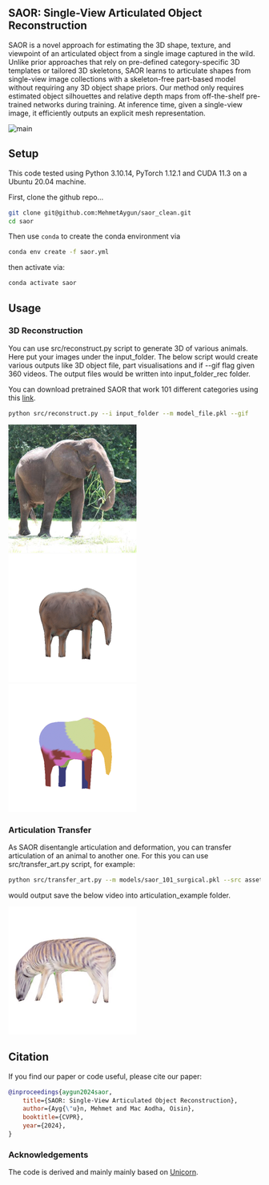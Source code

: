 
## SAOR: Single-View Articulated Object Reconstruction

SAOR is a novel approach for estimating the 3D shape, texture, and viewpoint of an articulated object from a single image captured in the wild. Unlike prior approaches that rely on pre-defined category-specific 3D templates or tailored 3D skeletons, SAOR learns to articulate shapes from single-view image collections with a skeleton-free part-based model without requiring any 3D object shape priors. Our method only requires estimated object silhouettes and relative depth maps from off-the-shelf pre-trained networks during training. At inference time, given a single-view image, it efficiently outputs an explicit mesh representation.

<img alt="main" src="https://mehmetaygun.github.io/saor_files/main_fig.png">


## Setup

This code tested using Python 3.10.14, PyTorch 1.12.1 and CUDA 11.3 on a Ubuntu 20.04 machine.

First, clone the github repo...

```bash
git clone git@github.com:MehmetAygun/saor_clean.git
cd saor
```

Then use `conda`  to create the conda environment via

```bash
conda env create -f saor.yml
```

then activate via:

```bash
conda activate saor
```


## Usage

### 3D Reconstruction

You can use src/reconstruct.py script to generate 3D of various animals. Here put your images under the input_folder.
The below script would create various outputs like 3D object file, part visualisations and if --gif flag given 360 videos.
The output files would be written into input_folder_rec folder.

You can download pretrained SAOR that work 101 different categories using this <a href="https://drive.google.com/file/d/1nMRnr3PrwUE7BZMMWuTGds330uvTv8yP/view?usp=sharing">link</a>.


```bash
python src/reconstruct.py --i input_folder --m model_file.pkl --gif
```

<img style="height:256px" alt="main" src="assets/elephant.png">![Alt Text](assets/elephant_3d.gif)![Alt Text](assets/elephant_parts.gif)

### Articulation Transfer

As SAOR disentangle articulation and deformation, you can transfer articulation of an animal to another one.
For this you can use src/transfer_art.py script, for example:

```bash
python src/transfer_art.py --m models/saor_101_surgical.pkl --src assets/zebra1.png --trg assets/zebra2.png --output_folder articulation_example
```

would output save the below video into articulation_example folder.

![Alt Text](assets/zebra.gif)



## Citation

If you find our paper or code useful, please cite our paper:

```bibtex
@inproceedings{aygun2024saor,
    title={SAOR: Single-View Articulated Object Reconstruction}, 
    author={Ayg{\"u}n, Mehmet and Mac Aodha, Oisin},
    booktitle={CVPR},
    year={2024},
}
```

### Acknowledgements

The code is derived and mainly mainly based on <a href="https://github.com/monniert/unicorn">Unicorn</a>.

